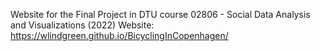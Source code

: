 Website for the Final Project in DTU course 02806 - Social Data Analysis and Visualizations (2022)
Website: https://wlindgreen.github.io/BicyclingInCopenhagen/

